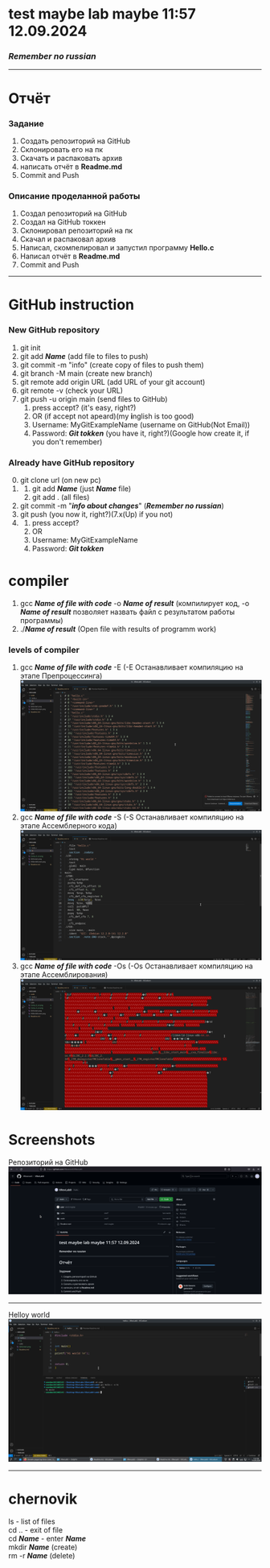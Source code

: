 # test maybe lab maybe 11:57 12.09.2024 
### ***Remember no russian***


---
# Отчёт
### Задание
1. Создать репозиторий на GitHub
2. Склонировать его на пк
3. Скачать и распаковать архив
4. написать отчёт в **Readme.md**
5. Commit and Push


### Описание проделанной работы
1. Создал репозиторий на GitHub
2. Создал на GitHub токкен
3. Склонировал репозиторий на пк
2. Скачал и распаковал архив
3. Написал, скомпелировал и запустил программу **Hello.c**
3. Написал отчёт в **Readme.md**
4. Commit and Push


---
# GitHub instruction
### New GitHub repository
1. git init
2. git add ***Name***                (add file to files to push)
3. git commit -m "info"              (create copy of files to push them)
4. git branch -M main                (create new branch)
5. git remote add origin URL         (add URL of your git account)
6. git remote -v                     (check your URL)
7. git push -u origin main           (send files to GitHub)
    1. press accept?                 (it's easy, right?)
    2. OR                            (if accept not apeard)(my **i**nglish is too good)
    3. Username: MyGitExampleName    (username on GitHub(Not Email))
    4. Password: ***Git tokken***    (you have it, right?)(Google how create it, if you don't remember)


### Already have GitHub repository
0. git clone url                     (on new pc)
1. 1. git add ***Name***             (just ***Name*** file)
   2.   git add .                    (all files)
2. git commit -m "***info about changes***"   (***Remember no russian***)
3. git push                          (you now it, right?)(7.x(Up) if you not)
4.  1. press accept?
    2. OR
    3. Username: MyGitExampleName
    4. Password: ***Git tokken***


# compiler
1. gcc ***Name of file with code*** -o ***Name of result*** (компилирует код, -o ***Name of result*** позволяет назвать файл с результатом работы программы)
2. ./***Name of result*** (Open file with results of programm work)

### levels of compiler
1. gcc ***Name of file with code*** -E (-E Останавливает компиляцию на этапе Препроцессинга)
![](Comp_E_scr.png)
2. gcc ***Name of file with code*** -S (-S Останавливает компиляцию на этапе Ассемблерного кода)
![](Comp_S_scr.png)
3. gcc ***Name of file with code*** -Os (-Os Останавливает компиляцию на этапе Ассемблирования)
![](Comp_Os_scr.png)

# Screenshots

Репозиторий на GitHub
![](GitScreen.png)

---

Helloy world
![](HiWorldScreen.png)


---
# chernovik
ls - list of files  
cd .. - exit of file  
cd ***Name*** - enter ***Name***  
mkdir ***Name*** (create)  
rm -r ***Name*** (delete)  
